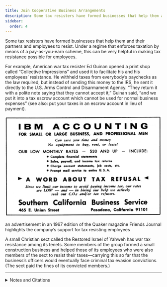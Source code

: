 ```yaml
---
title: Join Cooperative Business Arrangements
description: Some tax resisters have formed businesses that help them and their partners and employees to resist.
sidebar:
  order: 4
---
```

Some tax resisters have formed businesses that help them and their partners and employees to resist.
Under a regime that enforces taxation by means of a pay-as-you-earn scheme, this can be very helpful in making tax resistance possible for employees.

For example, American war tax resister Ed Guinan opened a print shop called “Collective Impressions” and used it to facilitate his and his employees’ resistance.
He withheld taxes from everybody’s paychecks as the law required, but instead of sending this money to the IRS, he sent it directly to the U.S. Arms Control and Disarmament Agency.
“They return it with a polite note saying that they cannot accept it,” Guinan said, “and we put it into a tax escrow account which cannot be used for normal business expenses” (see also: put your taxes in an escrow account in lieu of payment).

![](../../../assets/southern-ca-business-service.gif)
<figcaption>an advertisement in an 1967 edition of the Quaker magazine Friends Journal highlights the company’s support for tax resisting employees</figcaption>

A small Christian sect called the Restored Israel of Yahweh has war tax resistance among its tenets.
Some members of the group formed a small construction business and helped those of its employees who were also members of the sect to resist their taxes—carrying this so far that the business’s officers would eventually face criminal tax evasion convictions.
(The sect paid the fines of its convicted members.)

<hr />

<details>
<summary>Notes and Citations</summary>

* Browning, Frank “Tax Revolt!” <i>Inquiry</i> 2 April 1979
* Goldberger, Peter “Resentencing of Restored Israel of Yahweh defendants” wtr-s email list, 24 March 2008

</details>
